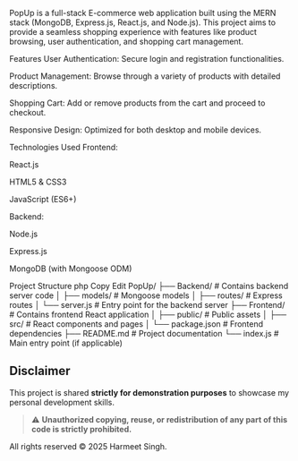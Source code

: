 PopUp is a full-stack E-commerce web application built using the MERN stack (MongoDB, Express.js, React.js, and Node.js). This project aims to provide a seamless shopping experience with features like product browsing, user authentication, and shopping cart management.

Features
User Authentication: Secure login and registration functionalities.

Product Management: Browse through a variety of products with detailed descriptions.

Shopping Cart: Add or remove products from the cart and proceed to checkout.

Responsive Design: Optimized for both desktop and mobile devices.

Technologies Used
Frontend:

React.js

HTML5 & CSS3

JavaScript (ES6+)

Backend:

Node.js

Express.js

MongoDB (with Mongoose ODM)

Project Structure
php
Copy
Edit
PopUp/
├── Backend/             # Contains backend server code
│   ├── models/          # Mongoose models
│   ├── routes/          # Express routes
│   └── server.js        # Entry point for the backend server
├── Frontend/            # Contains frontend React application
│   ├── public/          # Public assets
│   ├── src/             # React components and pages
│   └── package.json     # Frontend dependencies
├── README.md            # Project documentation
└── index.js             # Main entry point (if applicable)


## Disclaimer

This project is shared **strictly for demonstration purposes** to showcase my personal development skills.

> ⚠️ **Unauthorized copying, reuse, or redistribution of any part of this code is strictly prohibited.**

All rights reserved © 2025 Harmeet Singh.

